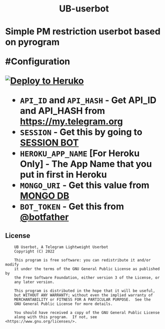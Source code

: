 <h1 align="center"> <b>UB-userbot</b> <h1>

Simple PM restriction userbot based on pyrogram



#Configuration

[![Deploy to Heruko](https://www.herokucdn.com/deploy/button.svg)](https://heroku.com/deploy?template=https://github.com/panda0980/UB-userbot)


- `API_ID` and `API_HASH` - Get API_ID and API_HASH from https://my.telegram.org
- `SESSION` - Get this by going to [SESSION BOT](https://replit.com/@sanjayja/Pyrostringsession)
- `HEROKU_APP_NAME` [For Heroku Only] - The App Name that you put in first in Heroku
- `MONGO_URI` - Get this value from [MONGO DB](https://www.mongodb.com/cloud/atlas/signup)
- `BOT_TOKEN` - Get this from [@botfather](https://t.me/botfather)


## License
```
    UB Userbot, A Telegram Lightweight Userbot
    Copyright (C) 2022 

    This program is free software: you can redistribute it and/or modify
    it under the terms of the GNU General Public License as published by
    the Free Software Foundation, either version 3 of the License, or
    any later version.

    This program is distributed in the hope that it will be useful,
    but WITHOUT ANY WARRANTY; without even the implied warranty of
    MERCHANTABILITY or FITNESS FOR A PARTICULAR PURPOSE.  See the
    GNU General Public License for more details.

    You should have received a copy of the GNU General Public License
    along with this program.  If not, see <https://www.gnu.org/licenses/>.
````
